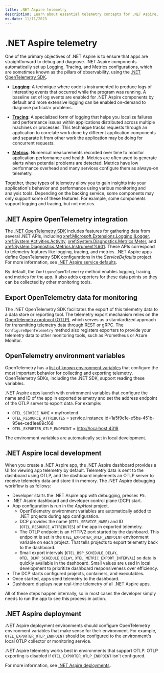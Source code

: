 ```yaml
---
title: .NET Aspire telemetry
description: Learn about essential telemetry concepts for .NET Aspire.
ms.date: 11/11/2023
---
```


# .NET Aspire telemetry

One of the primary objectives of .NET Aspire is to ensure that apps are straightforward to debug and diagnose. .NET Aspire components automatically set up Logging, Tracing, and Metrics configurations, which are sometimes known as the pillars of observability, using the [.NET OpenTelemetry SDK](https://github.com/open-telemetry/opentelemetry-dotnet).

- **[Logging](/dotnet/core/diagnostics/logging-tracing)**: A technique where code is instrumented to produce logs of interesting events that occurred while the program was running. A baseline set of log events are enabled for .NET Aspire components by default and more extensive logging can be enabled on-demand to diagnose particular problems.

- **[Tracing](/dotnet/core/diagnostics/distributed-tracing)**: A specialized form of logging that helps you localize failures and performance issues within applications distributed across multiple machines or processes. This technique tracks requests through an application to correlate work done by different application components and separate it from other work the application may be doing for concurrent requests.

- **[Metrics](/dotnet/core/diagnostics/metrics)**: Numerical measurements recorded over time to monitor application performance and health. Metrics are often used to generate alerts when potential problems are detected. Metrics have low performance overhead and many services configure them as always-on telemetry.

Together, these types of telemetry allow you to gain insights into your application's behavior and performance using various monitoring and analysis tools. Depending on the backing service, some components may only support some of these features. For example, some components support logging and tracing, but not metrics.

## .NET Aspire OpenTelemetry integration

The [.NET OpenTelemetry SDK](https://github.com/open-telemetry/opentelemetry-dotnet) includes features for gathering data from several .NET APIs, including <xref:Microsoft.Extensions.Logging.ILogger>, <xref:System.Activities.Activity>, <xref:System.Diagnostics.Metrics.Meter>, and <xref:System.Diagnostics.Metrics.Instrument%601>. These APIs correspond to telemetry features like logging, tracing, and metrics. .NET Aspire apps define OpenTelemetry SDK configurations in the _ServiceDefaults_ project. For more information, see [.NET Aspire service defaults](service-defaults.md).

By default, the `ConfigureOpenTelemetry` method enables logging, tracing, and metrics for the app. It also adds exporters for these data points so they can be collected by other monitoring tools.

## Export OpenTelemetry data for monitoring

The .NET OpenTelemetry SDK facilitates the export of this telemetry data to a data store or reporting tool. The telemetry export mechanism relies on the [OpenTelemetry protocol (OTLP)](https://opentelemetry.io/docs/specs/otel/protocol), which serves as a standardized approach for transmitting telemetry data through REST or gRPC. The `ConfigureOpenTelemetry` method also registers exporters to provide your telemetry data to other monitoring tools, such as Prometheus or Azure Monitor.

## OpenTelemetry environment variables

OpenTelemetry has a [list of known environment variables](https://opentelemetry.io/docs/specs/otel/configuration/sdk-environment-variables/) that configure the most important behavior for collecting and exporting telemetry. OpenTelemetry SDKs, including the .NET SDK, support reading these variables.

.NET Aspire apps launch with environment variables that configure the name and ID of the app in exported telemetry and set the address endpoint of the OTLP server to export data. For example:

- `OTEL_SERVICE_NAME` = myfrontend
- `OTEL_RESOURCE_ATTRIBUTES` = service.instance.id=1a5f9c1e-e5ba-451b-95ee-ced1ee89c168
- `OTEL_EXPORTER_OTLP_ENDPOINT` = <http://localhost:4318>

The environment variables are automatically set in local development.

## .NET Aspire local development

When you create a .NET Aspire app, the .NET Aspire dashboard provides a UI for viewing app telemetry by default. Telemetry data is sent to the dashboard using OTLP, and the dashboard implements an OTLP server to receive telemetry data and store it in memory. The .NET Aspire debugging workflow is as follows:

- Developer starts the .NET Aspire app with debugging, presses <kbd>F5</kbd>.
- .NET Aspire dashboard and developer control plane (DCP) start.
- App configuration is run in the _AppHost_ project.
  - OpenTelemetry environment variables are automatically added to .NET projects during app configuration.
  - DCP provides the name (`OTEL_SERVICE_NAME`) and ID (`OTEL_RESOURCE_ATTRIBUTES`) of the app in exported telemetry.
  - The OTLP endpoint is an HTTP/2 port started by the dashboard. This endpoint is set in the `OTEL_EXPORTER_OTLP_ENDPOINT` environment variable on each project. That tells projects to export telemetry back to the dashboard.
  - Small export intervals (`OTEL_BSP_SCHEDULE_DELAY`, `OTEL_BLRP_SCHEDULE_DELAY`, `OTEL_METRIC_EXPORT_INTERVAL`) so data is quickly available in the dashboard. Small values are used in local development to prioritize dashboard responsiveness over efficiency.
- The DCP starts configured projects, containers, and executables.
- Once started, apps send telemetry to the dashboard.
- Dashboard displays near real-time telemetry of all .NET Aspire apps.

All of these steps happen internally, so in most cases the developer simply needs to run the app to see this process in action.

## .NET Aspire deployment

.NET Aspire deployment environments should configure OpenTelemetry environment variables that make sense for their environment. For example, `OTEL_EXPORTER_OTLP_ENDPOINT` should be configured to the environment's local OTLP collector or monitoring service.

.NET Aspire telemetry works best in environments that support OTLP. OTLP exporting is disabled if `OTEL_EXPORTER_OTLP_ENDPOINT` isn't configured.

For more information, see [.NET Aspire deployments](deployment/overview.md).
